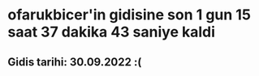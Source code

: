 # ofarukbicer'in gidisine son 1 gun 15 saat 37 dakika 43 saniye kaldi

## Gidis tarihi: 30.09.2022 :(